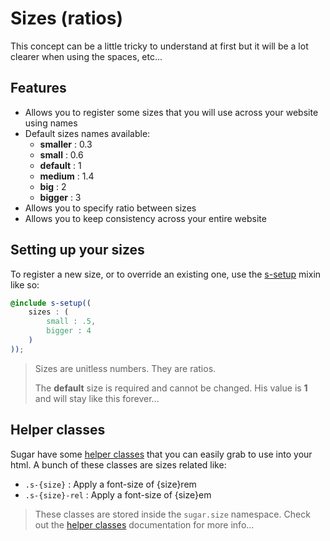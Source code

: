 # Sizes (ratios)

This concept can be a little tricky to understand at first but it will be a lot clearer when using the spaces, etc...

## Features

- Allows you to register some sizes that you will use across your website using names
- Default sizes names available:
	- **smaller** : 0.3
	- **small** : 0.6
	- **default** : 1
	- **medium** : 1.4
	- **big** : 2
	- **bigger** : 3
- Allows you to specify ratio between sizes
- Allows you to keep consistency across your entire website

## Setting up your sizes

To register a new size, or to override an existing one, use the [s-setup](../src/sass/core/mixins/_s-setup.md) mixin like so:

```scss
@include s-setup((
	sizes : (
		small : .5,
		bigger : 4
	)
));
```

> Sizes are unitless numbers. They are ratios.
>
> The **default** size is required and cannot be changed. His value is **1** and will stay like this forever...

## Helper classes

Sugar have some [helper classes](helper-classes.md) that you can easily grab to use into your html. A bunch of these classes are sizes related like:

- ```.s-{size}``` : Apply a font-size of {size}rem
- ```.s-{size}-rel``` : Apply a font-size of {size}em

> These classes are stored inside the ```sugar.size``` namespace. Check out the [helper classes](helper-classes.md) documentation for more info...
